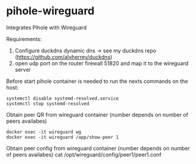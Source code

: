 # pihole-wireguard
Integrates Pihole with Wireguard

Requirements:
1. Configure duckdns dynamic dns -> see my duckdns repo (https://github.com/alvherrey/duckdns)
2. open udp port on the router firewall 51820 and map it to the wireguard server

Before start pihole container is needed to run the nexts commands on the host:
```
systemctl disable systemd-resolved.service
systemctl stop systemd-resolved
```

Obtain peer QR from wireguard container (number depends on number of peers availabes)
```
docker exec -it wireguard wg
docker exec -it wireguard /app/show-peer 1
```
Obtain peer config from wireguard container (number depends on number of peers availabes)
cat /opt/wireguard/config/peer1/peer1.conf
